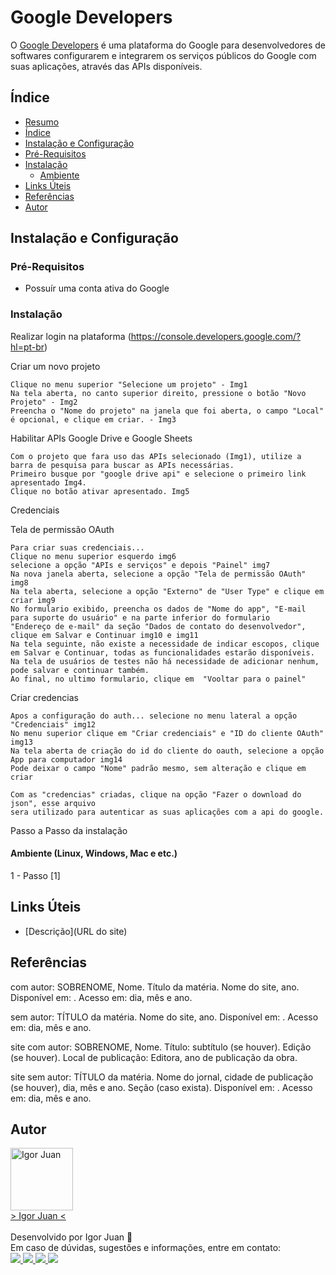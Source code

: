 # Google Developers

O [Google Developers](https://developers.google.com/) é uma plataforma do Google para desenvolvedores de softwares configurarem e integrarem os serviços públicos do Google com suas aplicações, através das APIs disponíveis.

## Índice

<!--ts-->
   * [Resumo](#Título) 
   * [Índice](#Índice) 
   * [Instalação e Configuração](#Instalação-e-Configuração)
   * [Pré-Requisitos](#Pré-Requisitos)  
   * [Instalação](#Instalação)  
       * [Ambiente](#Ambiente)
   * [Links Úteis](#Links-Úteis)  
   * [Referências](#Referências)  	
   * [Autor](#Autor)
<!--te-->

## Instalação e Configuração

### Pré-Requisitos

* Possuír uma conta ativa do Google

### Instalação


Realizar login na plataforma (https://console.developers.google.com/?hl=pt-br)

Criar um novo projeto 

	Clique no menu superior "Selecione um projeto" - Img1
	Na tela aberta, no canto superior direito, pressione o botão "Novo Projeto" - Img2
	Preencha o "Nome do projeto" na janela que foi aberta, o campo "Local" é opcional, e clique em criar. - Img3
	
Habilitar APIs Google Drive e Google Sheets

	Com o projeto que fara uso das APIs selecionado (Img1), utilize a barra de pesquisa para buscar as APIs necessárias.
	Primeiro busque por "google drive api" e selecione o primeiro link apresentado Img4. 
	Clique no botão ativar apresentado. Img5
	
Credenciais

Tela de permissão OAuth

	Para criar suas credenciais...
	Clique no menu superior esquerdo img6
	selecione a opção "APIs e serviços" e depois "Painel" img7
	Na nova janela aberta, selecione a opção "Tela de permissão OAuth" img8
	Na tela aberta, selecione a opção "Externo" de "User Type" e clique em criar img9
	No formulario exibido, preencha os dados de "Nome do app", "E-mail para suporte do usuário" e na parte inferior do formulario
	"Endereço de e-mail" da seção "Dados de contato do desenvolvedor", clique em Salvar e Continuar img10 e img11
	Na tela seguinte, não existe a necessidade de indicar escopos, clique em Salvar e Continuar, todas as funcionalidades estarão disponíveis.
	Na tela de usuários de testes não há necessidade de adicionar nenhum, pode salvar e continuar também.
	Ao final, no ultimo formulario, clique em  "Vooltar para o painel"
	
Criar credencias

	Apos a configuração do auth... selecione no menu lateral a opção "Credenciais" img12
	No menu superior clique em "Criar credenciais" e "ID do cliente OAuth" img13
	Na tela aberta de criação do id do cliente do oauth, selecione a opção App para computador img14
	Pode deixar o campo "Nome" padrão mesmo, sem alteração e clique em criar
	
	Com as "credencias" criadas, clique na opção "Fazer o download do json", esse arquivo 
	sera utilizado para autenticar as suas aplicações com a api do google.
	
	 
	
	


Passo a Passo da instalação

#### Ambiente (Linux, Windows, Mac e etc.)

1 - Passo [1]

## Links Úteis

* [Descrição](URL do site)


## Referências

com autor: SOBRENOME, Nome. Título da matéria. Nome do site, ano. Disponível em: <URL>. Acesso em: dia, mês e ano.

sem autor: TÍTULO da matéria. Nome do site, ano. Disponível em: <URL>. Acesso em: dia, mês e ano.

site com autor: SOBRENOME, Nome. Título: subtítulo (se houver). Edição (se houver). Local de publicação: Editora, ano de publicação da obra.

site sem autor: TÍTULO da matéria. Nome do jornal, cidade de publicação (se houver), dia, mês e ano. Seção (caso exista). Disponível em: . Acesso em: dia, mês e ano.

## Autor
<a href="https://br.linkedin.com/in/igor-juan-cordeiro-da-costa-2b4a77101">
<img src="https://avatars.githubusercontent.com/u/50890812?s=400&u=566e615dd1691c75eabd1dcb4ba749be82d1e86c&v=4" width="100px;" alt="Igor Juan" />
</a>
<br />
<a href="https://br.linkedin.com/in/igor-juan-cordeiro-da-costa-2b4a77101" target="_blank"> > Igor Juan < </a><br /><br />
Desenvolvido por Igor Juan 🤙<br />
Em caso de dúvidas, sugestões e informações, entre em contato: <br /> 
<a href="https://br.linkedin.com/in/igor-juan-cordeiro-da-costa-2b4a77101" target="_blank"> <img src="https://img.shields.io/badge/LinkedIn-0077B5?style=for-the-badge&logo=linkedin&logoColor=white" target="_blank"> </a>
<a href="https://www.facebook.com/igorjuan.cordeirodacosta" target="_blank"> <img src="https://img.shields.io/badge/Facebook-1877F2?style=for-the-badge&logo=facebook&logoColor=white" target="_blank"> </a>
<a href="https://twitter.com/zig_cwb" target="_blank"> <img src="https://img.shields.io/badge/Twitter-1DA1F2?style=for-the-badge&logo=twitter&logoColor=white" target="_blank"> </a>
<a href="https://github.com/igorjuancc" target="_blank"> <img src="https://img.shields.io/badge/GitHub-100000?style=for-the-badge&logo=github&logoColor=white" target="_blank"> </a>
